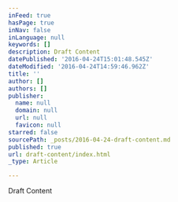 ```yaml
---
inFeed: true
hasPage: true
inNav: false
inLanguage: null
keywords: []
description: Draft Content
datePublished: '2016-04-24T15:01:48.545Z'
dateModified: '2016-04-24T14:59:46.962Z'
title: ''
author: []
authors: []
publisher:
  name: null
  domain: null
  url: null
  favicon: null
starred: false
sourcePath: _posts/2016-04-24-draft-content.md
published: true
url: draft-content/index.html
_type: Article

---
```

Draft Content